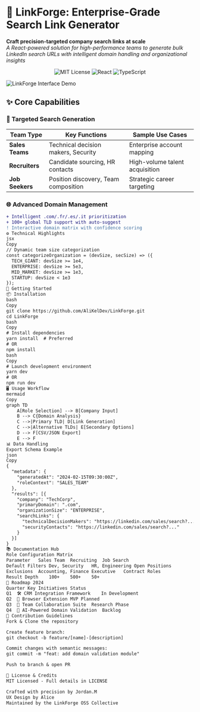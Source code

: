 # 🔗 LinkForge: Enterprise-Grade Search Link Generator

**Craft precision-targeted company search links at scale**  
*A React-powered solution for high-performance teams to generate bulk LinkedIn search URLs with intelligent domain handling and organizational insights*

<div align="center">
  <img alt="MIT License" src="https://img.shields.io/badge/License-MIT-blue.svg?style=for-the-badge"/>
  <img alt="React" src="https://img.shields.io/badge/Built%20with-React-61DAFB?style=for-the-badge&logo=react"/>
  <img alt="TypeScript" src="https://img.shields.io/badge/Powered%20by-TypeScript-3178C6?style=for-the-badge&logo=typescript"/>
</div>

![LinkForge Interface Demo](https://via.placeholder.com/800x400.png?text=LinkForge+Demo+GIF+Placeholder)

## ✨ Core Capabilities

### 🎯 Targeted Search Generation
| Team Type           | Key Functions                          | Sample Use Cases                 |
|---------------------|----------------------------------------|-----------------------------------|
| **Sales Teams**     | Technical decision makers, Security    | Enterprise account mapping        |
| **Recruiters**      | Candidate sourcing, HR contacts        | High-volume talent acquisition    |
| **Job Seekers**     | Position discovery, Team composition   | Strategic career targeting        |

### 🌐 Advanced Domain Management
```diff
+ Intelligent .com/.fr/.es/.it prioritization
+ 100+ global TLD support with auto-suggest
! Interactive domain matrix with confidence scoring
⚙️ Technical Highlights
jsx
Copy
// Dynamic team size categorization
const categorizeOrganization = (devSize, secSize) => ({
  TECH_GIANT: devSize >= 1e4,
  ENTERPRISE: devSize >= 5e3,
  MID_MARKET: devSize >= 1e3,
  STARTUP: devSize < 1e3
});
🚀 Getting Started
📦 Installation
bash
Copy
git clone https://github.com/AliKelDev/LinkForge.git
cd LinkForge
bash
Copy
# Install dependencies
yarn install  # Preferred
# OR
npm install
bash
Copy
# Launch development environment
yarn dev
# OR
npm run dev
🖥 Usage Workflow
mermaid
Copy
graph TD
    A[Role Selection] --> B[Company Input]
    B --> C{Domain Analysis}
    C -->|Primary TLD| D[Link Generation]
    C -->|Alternative TLDs| E[Secondary Options]
    D --> F[CSV/JSON Export]
    E --> F
📊 Data Handling
Export Schema Example
json
Copy
{
  "metadata": {
    "generatedAt": "2024-02-15T09:30:00Z",
    "roleContext": "SALES_TEAM"
  },
  "results": [{
    "company": "TechCorp",
    "primaryDomain": ".com",
    "organizationSize": "ENTERPRISE",
    "searchLinks": {
      "technicalDecisionMakers": "https://linkedin.com/sales/search?...",
      "securityContacts": "https://linkedin.com/sales/search?..."
    }
  }]
}
📚 Documentation Hub
Role Configuration Matrix
Parameter	Sales Team	Recruiting	Job Search
Default Filters	Dev, Security	HR, Engineering	Open Positions
Exclusions	Accounting, Finance	Executive	Contract Roles
Result Depth	100+	500+	50+
🌟 Roadmap 2024
Quarter	Key Initiatives	Status
Q1	🛠️ CRM Integration Framework	In Development
Q2	🔌 Browser Extension MVP	Planned
Q3	🤝 Team Collaboration Suite	Research Phase
Q4	🧠 AI-Powered Domain Validation	Backlog
🤝 Contribution Guidelines
Fork & Clone the repository

Create feature branch:
git checkout -b feature/[name]-[description]

Commit changes with semantic messages:
git commit -m "feat: add domain validation module"

Push to branch & open PR

📜 License & Credits
MIT Licensed - Full details in LICENSE

Crafted with precision by Jordan.M
UX Design by Alice
Maintained by the LinkForge OSS Collective